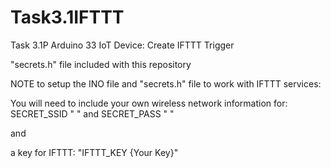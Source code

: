 # Task3.1IFTTT
Task 3.1P Arduino 33 IoT Device: Create IFTTT Trigger

"secrets.h" file included with this repository

NOTE to setup the INO file and "secrets.h" file to work with IFTTT services:

You will need to include your own wireless network information for: SECRET_SSID " " and SECRET_PASS " "

and

a key for IFTTT: "IFTTT_KEY {Your Key}"
